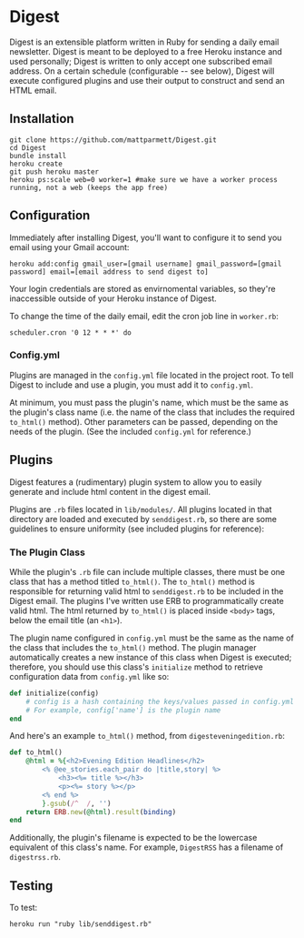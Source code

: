 # Digest #

Digest is an extensible platform written in Ruby for sending a daily email newsletter.  Digest is meant to be deployed to a free Heroku instance and used personally; Digest is written to only accept one subscribed email address.  On a certain schedule (configurable -- see below), Digest will execute configured plugins and use their output to construct and send an HTML email.

## Installation ##

```
git clone https://github.com/mattparmett/Digest.git
cd Digest
bundle install
heroku create
git push heroku master
heroku ps:scale web=0 worker=1 #make sure we have a worker process running, not a web (keeps the app free)
```

## Configuration ##

Immediately after installing Digest, you'll want to configure it to send you email using your Gmail account:

```
heroku add:config gmail_user=[gmail username] gmail_password=[gmail password] email=[email address to send digest to]
```

Your login credentials are stored as envirnomental variables, so they're inaccessible outside of your Heroku instance of Digest.

To change the time of the daily email, edit the cron job line in ```worker.rb```:
```
scheduler.cron '0 12 * * *' do
```

### Config.yml ###

Plugins are managed in the ```config.yml``` file located in the project root.  To tell Digest to include and use a plugin, you must add it to ```config.yml```.

At minimum, you must pass the plugin's name, which must be the same as the plugin's class name (i.e. the name of the class that includes the required ```to_html()``` method).  Other parameters can be passed, depending on the needs of the plugin.  (See the included ```config.yml``` for reference.)

## Plugins ##

Digest features a (rudimentary) plugin system to allow you to easily generate and include html content in the digest email.

Plugins are ```.rb``` files located in ```lib/modules/```.  All plugins located in that directory are loaded and executed by ```senddigest.rb```, so there are some guidelines to ensure uniformity (see included plugins for reference):

### The Plugin Class ###

While the plugin's ```.rb``` file can include multiple classes, there must be one class that has a method titled ```to_html()```.  The ```to_html()``` method is responsible for returning valid html to ```senddigest.rb``` to be included in the Digest email.  The plugins I've written use ERB to programmatically create valid html.  The html returned by ```to_html()``` is placed inside ```<body>``` tags, below the email title (an ```<h1>```).

The plugin name configured in ```config.yml``` must be the same as the name of the class that includes the ```to_html()``` method.  The plugin manager automatically creates a new instance of this class when Digest is executed; therefore, you should use this class's ```initialize``` method to retrieve configuration data from ```config.yml``` like so:

```ruby
def initialize(config)
	# config is a hash containing the keys/values passed in config.yml
	# For example, config['name'] is the plugin name
end
```

And here's an example ```to_html()``` method, from ```digesteveningedition.rb```:

```ruby
def to_html()
	@html = %{<h2>Evening Edition Headlines</h2>
		<% @ee_stories.each_pair do |title,story| %>
			<h3><%= title %></h3>
			<p><%= story %></p>
		<% end %>
		}.gsub(/^  /, '')
	return ERB.new(@html).result(binding)
end
```

Additionally, the plugin's filename is expected to be the lowercase equivalent of this class's name.  For example, ```DigestRSS``` has a filename of ```digestrss.rb```.

## Testing ##

To test:
```
heroku run "ruby lib/senddigest.rb"
```